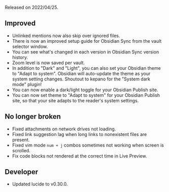 Released on 2022/04/25.

## Improved

- Unlinked mentions now also skip over ignored files.
- There is now an improved setup guide for Obsidian Sync from the vault selector window.
- You can see what's changed in each version in Obsidian Sync version history.
- Zoom level is now saved per vault.
- In addition to "Dark" and "Light", you can also set your Obsidian theme to "Adapt to system". Obsidian will auto-update the theme as your system setting changes. Shoutout to kepano for the "System dark mode" plugin!
- You can now enable a dark/light toggle for your Obsidian Publish site.
- You can now set theme to "Adapt to system" for your Obsidian Publish site, so that your site adapts to the reader's system settings.

## No longer broken

- Fixed attachments on network drives not loading.
- Fixed link suggestion lag when long links to nonexistent files are present.
- Fixed vim mode `num + j` combos sometimes not working when screen is scrolled.
- Fix code blocks not rendered at the correct time in Live Preview.

## Developer

- Updated lucide to v0.30.0.
